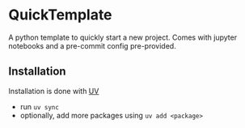 # QuickTemplate

A python template to quickly start a new project. Comes with jupyter notebooks and a 
pre-commit config pre-provided.

## Installation

Installation is done with [UV]([https://python-poetry.org/](https://docs.astral.sh/uv/))

- run `uv sync`
- optionally, add more packages using `uv add <package>`




